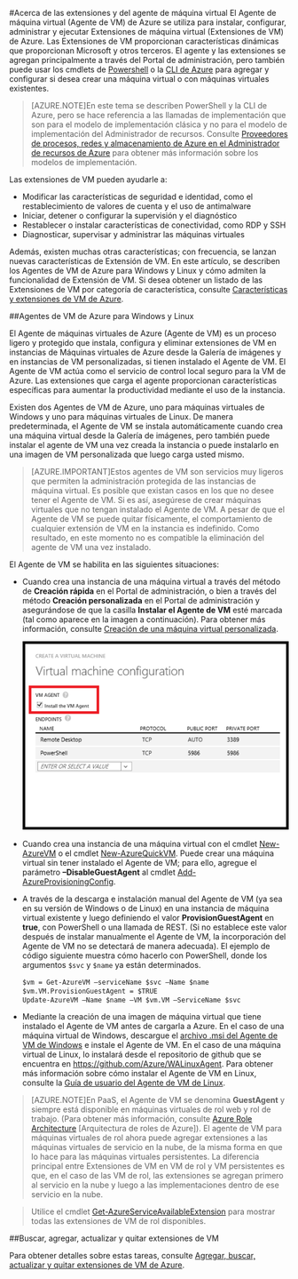 <properties
 pageTitle="Acerca de las extensiones y del agente de máquina virtual | Microsoft Azure"
 description="Proporciona información general de los agentes y las extensiones y sobre cómo instalar el agente."
 services="virtual-machines"
 documentationCenter=""
 authors="squillace"
 manager="timlt"
 editor=""/>
<tags
ms.service="virtual-machines"
 ms.devlang="na"
 ms.topic="article"
 ms.tgt_pltfrm="vm-multiple"
 ms.workload="infrastructure-services"
 ms.date="03/10/2015"
 ms.author="rasquill"/>
 
#Acerca de las extensiones y del agente de máquina virtual
El Agente de máquina virtual (Agente de VM) de Azure se utiliza para instalar, configurar, administrar y ejecutar Extensiones de máquina virtual (Extensiones de VM) de Azure. Las Extensiones de VM proporcionan características dinámicas que proporcionan Microsoft y otros terceros. El agente y las extensiones se agregan principalmente a través del Portal de administración, pero también puede usar los cmdlets de [Powershell](../install-configure-powershell.md) o la [CLI de Azure](xplat-install.md) para agregar y configurar si desea crear una máquina virtual o con máquinas virtuales existentes.

> [AZURE.NOTE]En este tema se describen PowerShell y la CLI de Azure, pero se hace referencia a las llamadas de implementación que son para el modelo de implementación clásica y no para el modelo de implementación del Administrador de recursos. Consulte [Proveedores de procesos, redes y almacenamiento de Azure en el Administrador de recursos de Azure](virtual-machines-azurerm-versus-azuresm.md) para obtener más información sobre los modelos de implementación.


Las extensiones de VM pueden ayudarle a:

-   Modificar las características de seguridad e identidad, como el restablecimiento de valores de cuenta y el uso de antimalware
-   Iniciar, detener o configurar la supervisión y el diagnóstico
-   Restablecer o instalar características de conectividad, como RDP y SSH
-   Diagnosticar, supervisar y administrar las máquinas virtuales

Además, existen muchas otras características; con frecuencia, se lanzan nuevas características de Extensión de VM. En este artículo, se describen los Agentes de VM de Azure para Windows y Linux y cómo admiten la funcionalidad de Extensión de VM. Si desea obtener un listado de las Extensiones de VM por categoría de característica, consulte [Características y extensiones de VM de Azure](virtual-machines-extensions-features.md).

##Agentes de VM de Azure para Windows y Linux

El Agente de máquinas virtuales de Azure (Agente de VM) es un proceso ligero y protegido que instala, configura y eliminar extensiones de VM en instancias de Máquinas virtuales de Azure desde la Galería de imágenes y en instancias de VM personalizadas, si tienen instalado el Agente de VM. El Agente de VM actúa como el servicio de control local seguro para la VM de Azure. Las extensiones que carga el agente proporcionan características específicas para aumentar la productividad mediante el uso de la instancia.

Existen dos Agentes de VM de Azure, uno para máquinas virtuales de Windows y uno para máquinas virtuales de Linux. De manera predeterminada, el Agente de VM se instala automáticamente cuando crea una máquina virtual desde la Galería de imágenes, pero también puede instalar el agente de VM una vez creada la instancia o puede instalarlo en una imagen de VM personalizada que luego carga usted mismo.

>[AZURE.IMPORTANT]Estos agentes de VM son servicios muy ligeros que permiten la administración protegida de las instancias de máquina virtual. Es posible que existan casos en los que no desee tener el Agente de VM. Si es así, asegúrese de crear máquinas virtuales que no tengan instalado el Agente de VM. A pesar de que el Agente de VM se puede quitar físicamente, el comportamiento de cualquier extensión de VM en la instancia es indefinido. Como resultado, en este momento no es compatible la eliminación del agente de VM una vez instalado.

El Agente de VM se habilita en las siguientes situaciones:

-   Cuando crea una instancia de una máquina virtual a través del método de **Creación rápida** en el Portal de administración, o bien a través del método **Creación personalizada** en el Portal de administración y asegurándose de que la casilla **Instalar el Agente de VM** esté marcada (tal como aparece en la imagen a continuación). Para obtener más información, consulte [Creación de una máquina virtual personalizada](virtual-machines-create-custom.md).

    ![Casilla del Agente de VM](./media/virtual-machines-extensions-agent-about/IC719409.png "Casilla del Agente de VM")

-   Cuando crea una instancia de una máquina virtual con el cmdlet [New-AzureVM](https://msdn.microsoft.com/library/azure/dn495254.aspx) o el cmdlet [New-AzureQuickVM](https://msdn.microsoft.com/library/azure/dn495183.aspx). Puede crear una máquina virtual sin tener instalado el Agente de VM; para ello, agregue el parámetro **–DisableGuestAgent** al cmdlet [Add-AzureProvisioningConfig](https://msdn.microsoft.com/library/azure/dn495299.aspx).

-   A través de la descarga e instalación manual del Agente de VM (ya sea en su versión de Windows o de Linux) en una instancia de máquina virtual existente y luego definiendo el valor **ProvisionGuestAgent** en **true**, con PowerShell o una llamada de REST. (Si no establece este valor después de instalar manualmente el Agente de VM, la incorporación del Agente de VM no se detectará de manera adecuada). El ejemplo de código siguiente muestra cómo hacerlo con PowerShell, donde los argumentos `$svc` y `$name` ya están determinados.

        $vm = Get-AzureVM –serviceName $svc –Name $name
        $vm.VM.ProvisionGuestAgent = $TRUE
        Update-AzureVM –Name $name –VM $vm.VM –ServiceName $svc

-   Mediante la creación de una imagen de máquina virtual que tiene instalado el Agente de VM antes de cargarla a Azure. En el caso de una máquina virtual de Windows, descargue el [archivo .msi del Agente de VM de Windows](http://go.microsoft.com/fwlink/?LinkID=394789&clcid=0x409) e instale el Agente de VM. En el caso de una máquina virtual de Linux, lo instalará desde el repositorio de github que se encuentra en <https://github.com/Azure/WALinuxAgent>. Para obtener más información sobre cómo instalar el Agente de VM en Linux, consulte la [Guía de usuario del Agente de VM de Linux](virtual-machines-linux-agent-user-guide.md).

>[AZURE.NOTE]En PaaS, el Agente de VM se denomina **GuestAgent** y siempre está disponible en máquinas virtuales de rol web y rol de trabajo. (Para obtener más información, consulte [Azure Role Architecture](http://blogs.msdn.com/b/kwill/archive/2011/05/05/windows-azure-role-architecture.aspx) [Arquitectura de roles de Azure]). El agente de VM para máquinas virtuales de rol ahora puede agregar extensiones a las máquinas virtuales de servicio en la nube, de la misma forma en que lo hace para las máquinas virtuales persistentes. La diferencia principal entre Extensiones de VM en VM de rol y VM persistentes es que, en el caso de las VM de rol, las extensiones se agregan primero al servicio en la nube y luego a las implementaciones dentro de ese servicio en la nube.

>Utilice el cmdlet [Get-AzureServiceAvailableExtension](https://msdn.microsoft.com/library/azure/dn722498.aspx) para mostrar todas las extensiones de VM de rol disponibles.

##Buscar, agregar, actualizar y quitar extensiones de VM  

Para obtener detalles sobre estas tareas, consulte [Agregar, buscar, actualizar y quitar extensiones de VM de Azure](virtual-machines-extensions-install.md).

<!---HONumber=Sept15_HO2-->